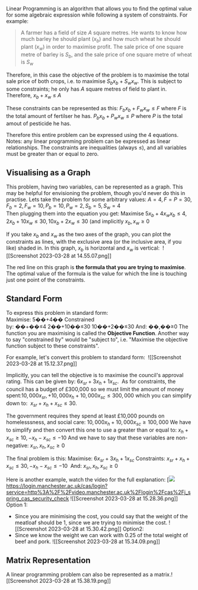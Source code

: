 Linear Programming is an algorithm that allows you to find the optimal value for some algebraic expression while following a system of constraints. For example:

> A farmer has a field of size $A$ square metres. He wants to know how much barley he should plant ($x_b$) and how much wheat he should plant ($x_w$) in order to maximise profit. The sale price of one square metre of barley is $S_b$, and the sale price of one square metre of wheat is $S_w$

Therefore, in this case the objective of the problem is to maximise the total sale price of both crops, i.e. to maximise $S_bx_b + S_wx_w$. This is subject to some constraints; he only has $A$ square metres of field to plant in. Therefore, $x_b + x_w$ ≤ $A$

These constraints can be represented as this: $F_bx_b + F_wx_w \leq F$ where $F$ is the total amount of fertilser he has. $P_bx_b + P_wx_w \leq P$ where $P$ is the total amout of pesticide he has. 

Therefore this entire problem can be expressed using the 4 equations. Notes: any linear programming problem can be expressed as linear relationships. The constraints are inequalities (always ≤), and all variables must be greater than or equal to zero.


## Visualising as a Graph

This problem, having two variables, can be represented as a graph. This may be helpful for envisioning the problem, though you'd never do this in practise. Lets take the problem for some arbitrary values:
$A=4, F=P=30, F_b=2,F_w=10,P_b=10,P_w=2,S_b=5,S_w=4$  
Then plugging them into the equation you get:
Maximise $5x_b + 4x_wx_b \leq 4, 2x_b+10x_w \leq 30, 10x_b+2x_w \leq30$ (and implicitly $x_b, x_w \geq 0$     

If you take $x_b$ and $x_w$ as the two axes of the graph, you can plot the constraints as lines, with the exclusive area (or the inclusive area, if you like) shaded in. In this graph, $x_b$ is horizontal and $x_w$ is vertical: 
![[Screenshot 2023-03-28 at 14.55.07.png]]

The red line on this graph is **the formula that you are trying to maximise**. The optimal value of the formula is the value for which the line is touching just one point of the constraints.

## Standard Form
To express this problem in standard form: Maximise: 5��+4�� Constrained by: ��+��≤4 2��+10��≤30 10��+2��≤30 And: ��,��≥0 The function you are maximising is called the **Objective Function**. Another way to say "constrained by" would be "subject to", i.e. "Maximise the objective function subject to these constraints".

For example, let's convert this problem to standard form: 
![[Screenshot 2023-03-28 at 15.12.37.png]]

Implicitly, you can tell the objective is to maximise the council's approval rating. This can be given by: $6x_{sr}+3{x_h}+1x_{sc}$.  As for constraints, the council has a budget of £300,000 so we must limit the amount of money spent:$10,000x_{sr}, +10,000x_{h} +10,000x_{sc} \leq{300,000}$  which you can simplify down to:  $x_{sr}+{x_h}+x_{sc} \leq 30$. 

The government requires they spend at least £10,000 pounds on homelesssness, and social care: $10,000x_h + 10,000x_{sc} \geq 100,000$
We have to simplify and then convert this one to use a greater than or equal to: $x_h +x_{sc} \geq 10, -x_h -x_{sc} \leq -10$ And we have to say that these variables are non-negative: $x_{sr},x_{h},x_{sc} \geq 0$ 

The final problem is this: 
	Maximise: $6x_{sr}+3{x_h}+1x_{sc}$
	Constraints: $x_{sr}+{x_h}+x_{sc} \leq 30, -x_h -x_{sc} \leq -10$ 
	And: $x_{sr},x_{h},x_{sc} \geq 0$ 

Here is another example, watch the video for the full explanation: [![](https://github.com/coop152/obsidian-vaults/raw/main/Algorithms%20and%20Data%20Structures%20(26120)/Semester%202/Pasted%20image%2020230228134650.png)https://login.manchester.ac.uk/cas/login?service=http%3A%2F%2Fvideo.manchester.ac.uk%2Flogin%2Fcas%2Fj_spring_cas_security_check
![[Screenshot 2023-03-28 at 15.28.36.png]]
Option 1:
- Since you are minimising the cost, you could say that the weight of the meatloaf should be 1, since we are trying to minimise the cost.
 ![[Screenshot 2023-03-28 at 15.30.42.png]]
Option2:
- Since we know the weight we can work with $0.25$ of the total weight of beef and pork.
![[Screenshot 2023-03-28 at 15.34.09.png]]


## Matrix Representation

A linear programming problem can also be represented as a matrix.![[Screenshot 2023-03-28 at 15.38.19.png]]